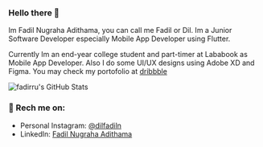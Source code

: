 ### Hello there 👋

Im Fadil Nugraha Adithama, you can call me Fadil or Dil.
Im a Junior Software Developer especially Mobile App Developer using Flutter.

Currently Im an end-year college student and part-timer at Lababook as Mobile App Developer.
Also I do some UI/UX designs using Adobe XD and Figma. You may check my portofolio at [dribbble](https://dribbble.com/fadirru)

![fadirru's GitHub Stats](https://github-readme-stats.vercel.app/api?username=fadirru&&show_icons=true&count_private=true&title_color=6F9EFE&icon_color=A8FE6F&text_color=F0F0FA&bg_color=161616)

### 📧 Rech me on:

- Personal Instagram: [@dilfadiln](https://www.instagram.com/dilfadiln/)
- LinkedIn: [Fadil Nugraha Adithama](https://www.linkedin.com/in/adithamafadil/)
